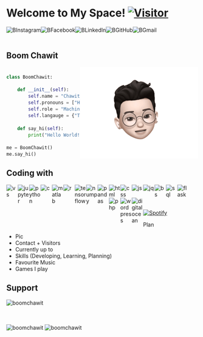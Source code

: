 # Welcome to My Space! [![Visitor](https://visitor-badge.laobi.icu/badge?page_id=BoomChawit.BoomChawit)](https://github.com/BoomChawit)

<a href="https://www.instagram.com/b.chawit">
  <img align="left" alt="BInstagram" height="30" src="https://cdn-icons-png.flaticon.com/512/2111/2111463.png"/>
</a>
<a href="https://www.facebook.com/boomchawit">
  <img align="left" alt="BFacebook" height="30" src="https://cdn-icons-png.flaticon.com/512/733/733547.png"/>
</a>
<a href="https://www.linkedin.com/in/bchawit">
  <img align="left" alt="BLinkedIn" height="30" src="https://cdn-icons-png.flaticon.com/512/174/174857.png"/>
</a>
<a href="https://github.com/BoomChawit">
  <img align="left" alt="BGitHub" height="30" src="https://cdn-icons-png.flaticon.com/512/733/733553.png"/>
</a>
<a href="mailto:boomchawit.2203@gmail.com">
  <img align="left" alt="BGmail" height="32" src="https://cdn-icons-png.flaticon.com/512/732/732200.png"/>
</a>
<br><br>

## Boom Chawit 
<img align="right" alt="ChawitGIF" src="https://github.com/BoomChawit/BoomChawit/blob/main/Pics/Memoji_BoomChawit.gif" height="240" />


```python

class BoomChawit:

    def __init__(self):
        self.name = "Chawit Kaewnuratchadasor"
        self.pronouns = ["He", "Him"]
        self.role = "Machine Learning Engineer"
        self.langauge = {"Thai" : "Native", "English" : "Fluent"}

    def say_hi(self):
        print("Hello World!")

me = BoomChawit()
me.say_hi()


```

## Coding with

<img align="left" alt="vs" width="30" src="https://cdn.jsdelivr.net/gh/devicons/devicon/icons/vscode/vscode-original.svg">
<img align="left" alt="jupyter" width="30" src="https://cdn.jsdelivr.net/gh/devicons/devicon/icons/jupyter/jupyter-original-wordmark.svg"/>
<img align="left" alt="python" width="30" src="https://cdn.jsdelivr.net/gh/devicons/devicon/icons/python/python-original.svg"/>
<img align="left" alt="c" width="30" src="https://cdn.jsdelivr.net/gh/devicons/devicon/icons/c/c-original.svg"/>
<img align="left" alt="matlab" width="30" src="https://cdn.jsdelivr.net/gh/devicons/devicon/icons/matlab/matlab-original.svg"/>
<img align="left" alt="r" width="30" src="https://cdn.jsdelivr.net/gh/devicons/devicon/icons/r/r-original.svg"/>
<img align="left" alt="tensorflow" width="30" src="https://cdn.jsdelivr.net/gh/devicons/devicon/icons/tensorflow/tensorflow-original.svg"/>
<img align="left" alt="numpy" width="30" src="https://cdn.jsdelivr.net/gh/devicons/devicon/icons/numpy/numpy-original.svg"/>
<img align="left" alt="pandas" width="30" src="https://cdn.jsdelivr.net/gh/devicons/devicon/icons/pandas/pandas-original.svg"/>
<img align="left" alt="html" width="30" src="https://cdn.jsdelivr.net/gh/devicons/devicon/icons/html5/html5-original.svg">
<img align="left" alt="css" width="30" src="https://cdn.jsdelivr.net/gh/devicons/devicon/icons/css3/css3-original.svg">
<img align="left" alt="js" width="30" src="https://cdn.jsdelivr.net/gh/devicons/devicon/icons/javascript/javascript-original.svg">
<img align="left" alt="jq" width="30" src="https://cdn.jsdelivr.net/gh/devicons/devicon/icons/jquery/jquery-original.svg">
<img align="left" alt="bs" width="30" src="https://cdn.jsdelivr.net/gh/devicons/devicon/icons/bootstrap/bootstrap-original.svg">
<img align="left" alt="sql" width="30" src="https://cdn.jsdelivr.net/gh/devicons/devicon/icons/mysql/mysql-original.svg"/>
<img align="left" alt="flask" width="30" src="https://cdn.jsdelivr.net/gh/devicons/devicon/icons/flask/flask-original.svg"/>
<img align="left" alt="php" width="30" src="https://cdn.jsdelivr.net/gh/devicons/devicon/icons/php/php-original.svg"/>
<img align="left" alt="wordpress" width="30" src="https://cdn.jsdelivr.net/gh/devicons/devicon/icons/wordpress/wordpress-plain.svg">
<img align="left" alt="digitalocean" width="30" src="https://cdn.jsdelivr.net/gh/devicons/devicon/icons/digitalocean/digitalocean-original.svg">

<br><br><br>

[![Spotify](https://spotify-now-playing-smoky-five.vercel.app//api/spotify)](https://open.spotify.com/user/314ft2p24omnvcnd6pqb6si4gcea)

<!-- ### Currently learning
<img align="left" alt="nodejs" width="34" src="https://cdn.jsdelivr.net/gh/devicons/devicon/icons/nodejs/nodejs-original.svg">
<img align="left" alt="react" width="34" src="https://cdn.jsdelivr.net/gh/devicons/devicon/icons/react/react-original.svg">
<img align="left" alt="c++" width="34" src="https://cdn.jsdelivr.net/gh/devicons/devicon/icons/cplusplus/cplusplus-original.svg">
<br /><br />

### Planning to learn
<img align="left" alt="angular" width="34" src="https://cdn.jsdelivr.net/gh/devicons/devicon/icons/angularjs/angularjs-original.svg">
<img align="left" alt="flutter" width="34" src="https://cdn.jsdelivr.net/gh/devicons/devicon/icons/flutter/flutter-original.svg">
<img align="left" alt="mongodb" width="34" src="https://cdn.jsdelivr.net/gh/devicons/devicon/icons/mongodb/mongodb-original.svg">
<img align="left" alt="vuejs" width="34" src="https://cdn.jsdelivr.net/gh/devicons/devicon/icons/vuejs/vuejs-original.svg">

<br /><br />
<details>
  <summary>GitHub Stats</summary>
  <img alt="BoomChawit's GitHub Stats" src="https://github-readme-stats.vercel.app/api?username=BoomChawit&show_icons=true&hide_border=false&title_color=ff652f&icon_color=FFE400&bg_color=09131B&text_color=ffffff&border_color=0c1a25" />
</details>


<img src = "https://img.shields.io/github/watchers/BoomChawit/BoomChawit?style=social"/> -->
   
Plan

- Pic
- Contact + Visitors
- Currently up to 
- Skills (Developing, Learning, Planning)
- Favourite Music
- Games I play

## Support
<p><a href="https://www.buymeacoffee.com/boomchawit"> <img align="left" src="https://cdn.buymeacoffee.com/buttons/v2/default-yellow.png" height="50" width="210" alt="boomchawit" /></a></p>
<br><br><br>

<p>
  <img src="https://github-readme-stats.vercel.app/api/top-langs?username=boomchawit&show_icons=true&locale=en&layout=compact" alt="boomchawit" />
  <img src="https://github-readme-streak-stats.herokuapp.com/?user=boomchawit&" alt="boomchawit" />
</p>

